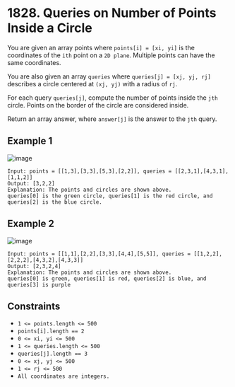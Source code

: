 # 1828. Queries on Number of Points Inside a Circle

You are given an array points where `points[i] = [xi, yi]` is the coordinates of the `ith` point on a `2D plane`. Multiple points can have the same coordinates.

You are also given an array `queries` where `queries[j] = [xj, yj, rj]` describes a circle centered at `(xj, yj)` with a radius of `rj`.

For each query `queries[j]`, compute the number of points inside the `jth` circle. Points on the border of the circle are considered inside.

Return an array answer, where `answer[j]` is the answer to the `jth` query.

## Example 1

![image](https://user-images.githubusercontent.com/53091475/154852332-74fcd2c6-597a-4b17-a1d8-34667b0a2877.png)

    Input: points = [[1,3],[3,3],[5,3],[2,2]], queries = [[2,3,1],[4,3,1],[1,1,2]]
    Output: [3,2,2]
    Explanation: The points and circles are shown above.
    queries[0] is the green circle, queries[1] is the red circle, and queries[2] is the blue circle.

## Example 2

![image](https://user-images.githubusercontent.com/53091475/154852413-c3d83f76-7235-41ba-8d56-1943a852d940.png)

    Input: points = [[1,1],[2,2],[3,3],[4,4],[5,5]], queries = [[1,2,2],[2,2,2],[4,3,2],[4,3,3]]
    Output: [2,3,2,4]
    Explanation: The points and circles are shown above.
    queries[0] is green, queries[1] is red, queries[2] is blue, and queries[3] is purple

## Constraints

- `1 <= points.length <= 500`
- `points[i].length == 2`
- `0 <= x​​​​​​i, y​​​​​​i <= 500`
- `1 <= queries.length <= 500`
- `queries[j].length == 3`
- `0 <= xj, yj <= 500`
- `1 <= rj <= 500`
- `All coordinates are integers.`
